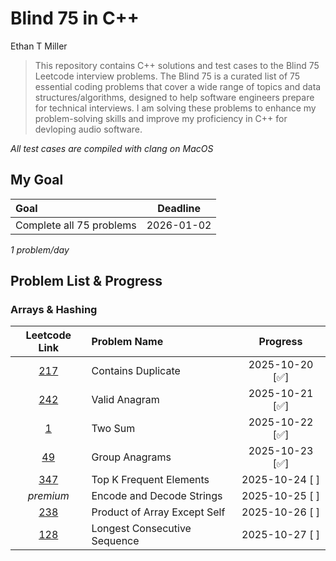 # Blind 75 in C++

Ethan T Miller

> This repository contains C++ solutions and test cases to the Blind 75 Leetcode interview problems. The Blind 75 is a curated list of 75 essential coding problems that cover a wide range of topics and data structures/algorithms, designed to help software engineers prepare for technical interviews. I am solving these problems to enhance my problem-solving skills and improve my proficiency in C++ for devloping audio software.

*All test cases are compiled with clang on MacOS*

## My Goal
| **Goal**                 | **Deadline** |
|:-------------------------|:----------:|
| Complete all 75 problems | 2026-01-02 |

*1 problem/day*

## Problem List & Progress

### Arrays & Hashing
|                           Leetcode Link                            | Problem Name                 |    Progress    |
| :----------------------------------------------------------------: | :--------------------------- | :------------: |
|      [217](https://leetcode.com/problems/contains-duplicate/)      | Contains Duplicate           | 2025-10-20 [✅] |
|        [242](https://leetcode.com/problems/valid-anagram/)         | Valid Anagram                | 2025-10-21 [✅] |
|            [1](https://leetcode.com/problems/two-sum/)             | Two Sum                      | 2025-10-22 [✅] |
|        [49](https://leetcode.com/problems/group-anagrams/)         | Group Anagrams               | 2025-10-23 [✅] |
|   [347](https://leetcode.com/problems/top-k-frequent-elements/)    | Top K Frequent Elements      | 2025-10-24 [ ] |
|                             *premium*                              | Encode and Decode Strings    | 2025-10-25 [ ] |
| [238](https://leetcode.com/problems/product-of-array-except-self/) | Product of Array Except Self | 2025-10-26 [ ] |
| [128](https://leetcode.com/problems/longest-consecutive-sequence/) | Longest Consecutive Sequence | 2025-10-27 [ ] |

